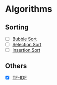 # Algorithms

## Sorting

- [ ] [Bubble Sort](.)
- [ ] [Selection Sort](.)
- [ ] [Insertion Sort](.)

## Others

- [x] [TF-IDF](./tfidf/)
